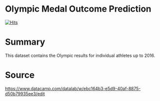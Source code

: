 # Olympic Medal Outcome Prediction
[![Hits](https://hits.seeyoufarm.com/api/count/incr/badge.svg?url=https%3A%2F%2Fgithub.com%2Fatalaydenknalbant%2Folympic_medal_outcome_prediction&count_bg=%2379C83D&title_bg=%23555555&icon=&icon_color=%23E7E7E7&title=hits&edge_flat=false)](https://hits.seeyoufarm.com)

# Summary
This dataset contains the Olympic results for individual athletes up to 2016.

# Source
https://www.datacamp.com/datalab/w/ebc164b3-e5d9-40af-8875-d50b79935ee3/edit
